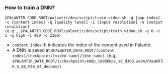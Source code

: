 ### How to train a DNN? 
```
$PALANTIR_CODE_ROOT/palantir/dnn/script/train_video.sh -g [gup index] -c [content index] -q [quality level] -i [input resolution] -o [output resolution]
(e.g., $PALANTIR_CODE_ROOT/palantir/dnn/script/train_video.sh -g 0 -c 1 -q high -i 480 -o 2160)
```
* `content index`: It indicates the index of the content used in Palantir.
* A DNN is saved at `$PALANTIR_DATA_ROOT/[content index]/checkpoint/[video name]/[dnn name]`. (e.g., `$PALANTIR_DATA_ROOT/1/checkpoint/480p_1800kbps_s0_d300.webm/PALANTIR_S_B8_F48_S4_deconv/`)